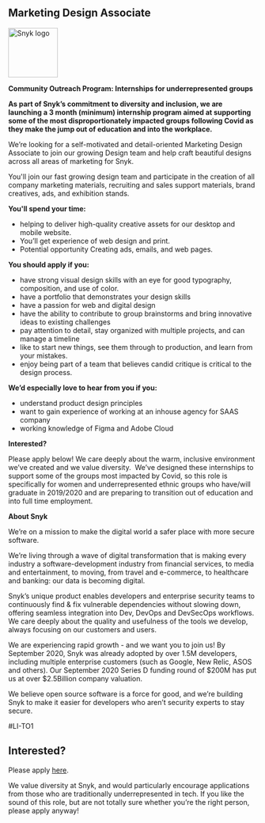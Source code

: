 Marketing Design Associate
---

<img src="https://res.cloudinary.com/snyk/image/upload/v1537345894/press-kit/brand/logo-black.png" width="100" alt="Snyk logo" />

<p><strong>Community Outreach Program: Internships for underrepresented groups&nbsp;</strong></p>
<p><strong>As part of Snyk’s commitment to diversity and inclusion, we are launching a 3 month (minimum) internship program aimed at supporting some of the most disproportionately impacted groups following Covid as they make the jump out of education and into the workplace. </strong></p>
<p><span style="font-weight: 400;">We’re looking for a self-motivated and detail-oriented Marketing Design Associate to join our growing Design team and help craft beautiful designs across all areas of marketing for Snyk.</span></p>
<p><span style="font-weight: 400;">You'll join our fast growing design team and participate in the creation of all company marketing materials, recruiting and sales support materials, brand creatives, ads, and exhibition stands.&nbsp;</span></p>
<p><strong>You'll spend your time:</strong></p>
<ul>
<li style="font-weight: 400;"><span style="font-weight: 400;">helping to deliver high-quality creative assets for our desktop and mobile website.</span></li>
<li style="font-weight: 400;"><span style="font-weight: 400;">You’ll get experience of web design and print.</span></li>
<li style="font-weight: 400;"><span style="font-weight: 400;">Potential opportunity Creating ads, emails, and web pages.</span></li>
</ul>
<p><strong>You should apply if you:</strong></p>
<ul>
<li style="font-weight: 400;"><span style="font-weight: 400;">have strong visual design skills with an eye for good typography, composition, and use of color.</span></li>
<li style="font-weight: 400;"><span style="font-weight: 400;">have a portfolio that demonstrates your design skills</span></li>
<li style="font-weight: 400;"><span style="font-weight: 400;">have a passion for web and digital design</span></li>
<li style="font-weight: 400;"><span style="font-weight: 400;">have the ability to contribute to group brainstorms and bring innovative ideas to existing challenges</span></li>
<li style="font-weight: 400;"><span style="font-weight: 400;">pay attention to detail, stay organized with multiple projects, and can manage a timeline</span></li>
<li style="font-weight: 400;"><span style="font-weight: 400;">like to start new things, see them through to production, and learn from your mistakes.</span></li>
<li style="font-weight: 400;"><span style="font-weight: 400;">enjoy being part of a team that believes candid critique is critical to the design process.</span></li>
</ul>
<p><strong>We’d especially love to hear from you if you:</strong></p>
<ul>
<li style="font-weight: 400;"><span style="font-weight: 400;">understand product design principles</span></li>
<li style="font-weight: 400;"><span style="font-weight: 400;">want to gain experience of working at an inhouse agency for SAAS company&nbsp;</span></li>
<li style="font-weight: 400;"><span style="font-weight: 400;">working knowledge of Figma and Adobe Cloud</span></li>
</ul>
<p><strong>Interested?</strong></p>
<p><span style="font-weight: 400;">Please apply below! We care deeply about the warm, inclusive environment we’ve created and we value diversity.&nbsp; We’ve designed these internships to support some of the groups most impacted by Covid, so this role is specifically for women and underrepresented ethnic groups who have/will graduate in 2019/2020 and are preparing to transition out of education and into full time employment.</span></p>
<p><strong>About Snyk</strong></p>
<p><span style="font-weight: 400;">We’re on a mission to make the digital world a safer place with more secure software.</span></p>
<p><span style="font-weight: 400;">We’re living through a wave of digital transformation that is making every industry a software-development industry from financial services, to media and entertainment, to moving, from travel and e-commerce, to healthcare and banking: our data is becoming digital.</span></p>
<p><span style="font-weight: 400;">Snyk’s unique product enables developers and enterprise security teams to continuously find &amp; fix vulnerable dependencies without slowing down, offering seamless integration into Dev, DevOps and DevSecOps workflows. We care deeply about the quality and usefulness of the tools we develop, always focusing on our customers and users.</span></p>
<p><span style="font-weight: 400;">We are experiencing rapid growth - and we want you to join us! By September 2020, Snyk was already adopted by over 1.5M developers, including multiple enterprise customers (such as Google, New Relic, ASOS and others). Our September 2020 Series D funding round of $200M has put us at over $2.5Billion company valuation.</span></p>
<p><span style="font-weight: 400;">We believe open source software is a force for good, and we’re building Snyk to make it easier for developers who aren’t security experts to stay secure.</span></p>
<p>#LI-TO1</p>

Interested?
---

Please apply [here](https://boards.greenhouse.io/snyk/jobs/4960728002#app).

We value diversity at Snyk, and would particularly encourage applications from those who are traditionally underrepresented in tech.
If you like the sound of this role, but are not totally sure whether you’re the right person, please apply anyway!
